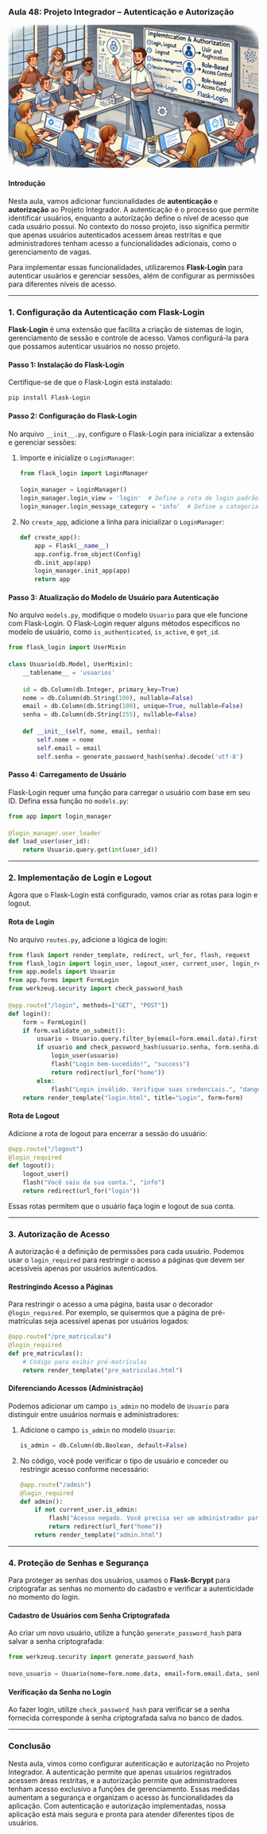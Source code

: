 ### Aula 48: Projeto Integrador – Autenticação e Autorização
![](./assets/48.jpeg)
#### Introdução

Nesta aula, vamos adicionar funcionalidades de **autenticação** e **autorização** ao Projeto Integrador. A autenticação é o processo que permite identificar usuários, enquanto a autorização define o nível de acesso que cada usuário possui. No contexto do nosso projeto, isso significa permitir que apenas usuários autenticados acessem áreas restritas e que administradores tenham acesso a funcionalidades adicionais, como o gerenciamento de vagas.

Para implementar essas funcionalidades, utilizaremos **Flask-Login** para autenticar usuários e gerenciar sessões, além de configurar as permissões para diferentes níveis de acesso.

---

### 1. Configuração da Autenticação com Flask-Login

**Flask-Login** é uma extensão que facilita a criação de sistemas de login, gerenciamento de sessão e controle de acesso. Vamos configurá-la para que possamos autenticar usuários no nosso projeto.

#### Passo 1: Instalação do Flask-Login

Certifique-se de que o Flask-Login está instalado:

```bash
pip install Flask-Login
```

#### Passo 2: Configuração do Flask-Login

No arquivo `__init__.py`, configure o Flask-Login para inicializar a extensão e gerenciar sessões:

1. Importe e inicialize o `LoginManager`:

   ```python
   from flask_login import LoginManager

   login_manager = LoginManager()
   login_manager.login_view = 'login'  # Define a rota de login padrão
   login_manager.login_message_category = 'info'  # Define a categoria de mensagens para o usuário
   ```

2. No `create_app`, adicione a linha para inicializar o `LoginManager`:

   ```python
   def create_app():
       app = Flask(__name__)
       app.config.from_object(Config)
       db.init_app(app)
       login_manager.init_app(app)
       return app
   ```

#### Passo 3: Atualização do Modelo de Usuário para Autenticação

No arquivo `models.py`, modifique o modelo `Usuario` para que ele funcione com Flask-Login. O Flask-Login requer alguns métodos específicos no modelo de usuário, como `is_authenticated`, `is_active`, e `get_id`.

```python
from flask_login import UserMixin

class Usuario(db.Model, UserMixin):
    __tablename__ = 'usuarios'
    
    id = db.Column(db.Integer, primary_key=True)
    nome = db.Column(db.String(100), nullable=False)
    email = db.Column(db.String(100), unique=True, nullable=False)
    senha = db.Column(db.String(255), nullable=False)

    def __init__(self, nome, email, senha):
        self.nome = nome
        self.email = email
        self.senha = generate_password_hash(senha).decode('utf-8')
```

#### Passo 4: Carregamento de Usuário

Flask-Login requer uma função para carregar o usuário com base em seu ID. Defina essa função no `models.py`:

```python
from app import login_manager

@login_manager.user_loader
def load_user(user_id):
    return Usuario.query.get(int(user_id))
```

---

### 2. Implementação de Login e Logout

Agora que o Flask-Login está configurado, vamos criar as rotas para login e logout.

#### Rota de Login

No arquivo `routes.py`, adicione a lógica de login:

```python
from flask import render_template, redirect, url_for, flash, request
from flask_login import login_user, logout_user, current_user, login_required
from app.models import Usuario
from app.forms import FormLogin
from werkzeug.security import check_password_hash

@app.route("/login", methods=["GET", "POST"])
def login():
    form = FormLogin()
    if form.validate_on_submit():
        usuario = Usuario.query.filter_by(email=form.email.data).first()
        if usuario and check_password_hash(usuario.senha, form.senha.data):
            login_user(usuario)
            flash("Login bem-sucedido!", "success")
            return redirect(url_for("home"))
        else:
            flash("Login inválido. Verifique suas credenciais.", "danger")
    return render_template("login.html", title="Login", form=form)
```

#### Rota de Logout

Adicione a rota de logout para encerrar a sessão do usuário:

```python
@app.route("/logout")
@login_required
def logout():
    logout_user()
    flash("Você saiu da sua conta.", "info")
    return redirect(url_for("login"))
```

Essas rotas permitem que o usuário faça login e logout de sua conta.

---

### 3. Autorização de Acesso

A autorização é a definição de permissões para cada usuário. Podemos usar o `login_required` para restringir o acesso a páginas que devem ser acessíveis apenas por usuários autenticados.

#### Restringindo Acesso a Páginas

Para restringir o acesso a uma página, basta usar o decorador `@login_required`. Por exemplo, se quisermos que a página de pré-matrículas seja acessível apenas por usuários logados:

```python
@app.route("/pre_matriculas")
@login_required
def pre_matriculas():
    # Código para exibir pré-matrículas
    return render_template("pre_matriculas.html")
```

#### Diferenciando Acessos (Administração)

Podemos adicionar um campo `is_admin` no modelo de `Usuario` para distinguir entre usuários normais e administradores:

1. Adicione o campo `is_admin` no modelo `Usuario`:

   ```python
   is_admin = db.Column(db.Boolean, default=False)
   ```

2. No código, você pode verificar o tipo de usuário e conceder ou restringir acesso conforme necessário:

   ```python
   @app.route("/admin")
   @login_required
   def admin():
       if not current_user.is_admin:
           flash("Acesso negado. Você precisa ser um administrador para acessar esta página.", "danger")
           return redirect(url_for("home"))
       return render_template("admin.html")
   ```

---

### 4. Proteção de Senhas e Segurança

Para proteger as senhas dos usuários, usamos o **Flask-Bcrypt** para criptografar as senhas no momento do cadastro e verificar a autenticidade no momento do login.

#### Cadastro de Usuários com Senha Criptografada

Ao criar um novo usuário, utilize a função `generate_password_hash` para salvar a senha criptografada:

```python
from werkzeug.security import generate_password_hash

novo_usuario = Usuario(nome=form.nome.data, email=form.email.data, senha=generate_password_hash(form.senha.data))
```

#### Verificação da Senha no Login

Ao fazer login, utilize `check_password_hash` para verificar se a senha fornecida corresponde à senha criptografada salva no banco de dados.

---

### Conclusão

Nesta aula, vimos como configurar autenticação e autorização no Projeto Integrador. A autenticação permite que apenas usuários registrados acessem áreas restritas, e a autorização permite que administradores tenham acesso exclusivo a funções de gerenciamento. Essas medidas aumentam a segurança e organizam o acesso às funcionalidades da aplicação. Com autenticação e autorização implementadas, nossa aplicação está mais segura e pronta para atender diferentes tipos de usuários.